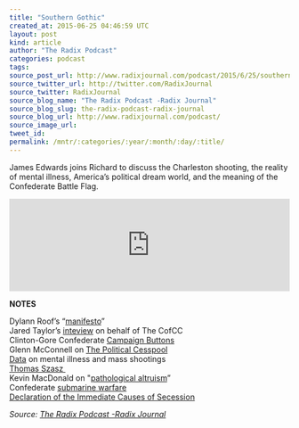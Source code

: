 ```yaml
---
title: "Southern Gothic"
created_at: 2015-06-25 04:46:59 UTC
layout: post
kind: article
author: "The Radix Podcast"
categories: podcast
tags: 
source_post_url: http://www.radixjournal.com/podcast/2015/6/25/southern-gothic
source_twitter_url: http://twitter.com/RadixJournal
source_twitter: RadixJournal
source_blog_name: "The Radix Podcast -Radix Journal"
source_blog_slug: the-radix-podcast-radix-journal
source_blog_url: http://www.radixjournal.com/podcast/
source_image_url: 
tweet_id:
permalink: /mntr/:categories/:year/:month/:day/:title/
---
```

<p>James Edwards joins Richard to discuss the Charleston shooting, the reality of mental illness, America’s political dream world, and the meaning of the Confederate Battle Flag.</p><iframe scrolling="no" src="https://w.soundcloud.com/player/?url=https%3A//api.soundcloud.com/tracks/211875402&amp;color=ff5500&amp;auto_play=false&amp;hide_related=false&amp;show_comments=true&amp;show_user=true&amp;show_reposts=false" width="100%" frameborder="no" height="166"></iframe><p><strong>NOTES &nbsp;</strong></p><p>Dylann Roof’s “<a href="http://gawker.com/here-is-what-appears-to-be-dylann-roofs-racist-manifest-1712767241">manifesto</a>” &nbsp;<br />Jared Taylor’s <a href="http://america.aljazeera.com/watch/shows/Ali-Velshi-On-Target/2015/6/white-supremacy-in-multi-racial-america-why.html">inteview</a> on behalf of The CofCC<br />Clinton-Gore Confederate <a href="http://dailycaller.com/2015/06/23/confederate-flag-campaign-pins-of-both-clintons-pasts/">Campaign Buttons</a> &nbsp;&nbsp;<br />Glenn McConnell on <a href="http://www.thepoliticalcesspool.org/jamesedwards/tag/senator-glenn-mcconnell/">The Political Cesspool</a> &nbsp;<br /><a href="http://www.motherjones.com/politics/2012/12/mass-shootings-mother-jones-full-data">Data</a> on mental illness and mass shootings &nbsp;<br /><a href="https://en.wikipedia.org/wiki/Thomas_Szasz">Thomas Szasz </a>&nbsp;<br />Kevin MacDonald on "<a href="http://www.redicecreations.com/radio/2015/05/RIR-150515.php">pathological altruism</a>” &nbsp; &nbsp;&nbsp;<br />Confederate <a href="https://en.wikipedia.org/wiki/H._L._Hunley_(submarine)">submarine warfare</a> &nbsp;<br /><a href="https://en.wikipedia.org/wiki/Declaration_of_the_Immediate_Causes_Which_Induce_and_Justify_the_Secession_of_South_Carolina_from_the_Federal_Union">Declaration of the Immediate Causes of Secession</a></p><div class="">
    <i>Source: <a href="http://www.radixjournal.com/podcast/">The Radix Podcast -Radix Journal</a></i>
</div>

